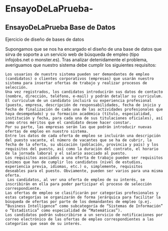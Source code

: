 # EnsayoDeLaPrueba-
EnsayoDeLaPrueba  Base de Datos
-------------------------------------------------------------------------------------------------------------------------------------------------------
Ejercicio de diseño de bases de datos

 Supongamos que se nos ha encargado el diseño de una base de datos que sirva de soporte a un servicio web de búsqueda de empleo (tipo infojobs.net o monster.es). Tras analizar detenidamente el problema, averiguamos que nuestro sistema debe cumplir los siguientes requisitos:

    Los usuarios de nuestro sistema pueden ser demandantes de empleo (candidatos) o clientes corporativos (empresas) que usarán nuestro sistema para insertar ofertas de trabajo y realizar procesos de selección.
    Una vez registrados, los candidatos introducirán sus datos de contacto (nombre, dirección, teléfono, e-mail) y podrán detallar su curriculum.
    El curriculum de un candidato incluirá su experiencia profesional (puesto, empresa, descripción de responsabilidades, fecha de inicio y fecha de finalización de cada una de las actividades profesionales que haya desempeñado) y su formación académica (título, especialidad, institución y fecha, para cada una de sus titulaciones oficiales), así como otros méritos que el candidato desee hacer constar.
    Por su parte, las empresas serán las que podrán introducir nuevas ofertas de empleo en nuestro sistema.
    Entre los datos de cada oferta de empleo se incluirán una descripción del puesto vacante, el número de vacantes que se ha de cubrir, la fecha de la oferta, su ubicación (población, provincia y país) y los requisitos del puesto, así como la duración del contrato, el horario de la jornada laboral y el salario asociado al puesto. 
    Los requisitos asociados a una oferta de trabajo pueden ser requisitos mínimos que han de cumplir los candidatos (nivel de estudios, experiencia previa, idiomas, etc.) o, simplemente, requisitos deseables para el puesto. Obviamente, pueden ser varios para una misma oferta.
     Los candidatos, al ver una oferta de empleo de su interés, se inscribirán en ella para poder participar el proceso de selección correspondiente.
    Las ofertas de empleo se clasificarán por categorías profesionales y estas categorías se organizarán de forma jerárquica para facilitar la búsqueda de ofertas por parte de los demandantes de empleo (p.ej. “Business Intelligence” como subcategoría de “Sistemas de Información” o “Estadística” como especialidad de “Matemáticas”).
    Los candidatos podrán subscribirse a un servicio de notificaciones por correo electrónico de las ofertas de empleo correspondientes a las categorías que sean de su interés.
